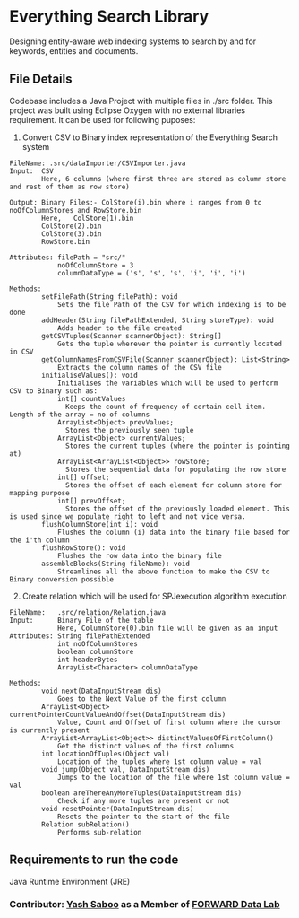 # Everything Search Library
Designing entity-aware web indexing systems to search by and for keywords, entities and documents.

## File Details
Codebase includes a Java Project with multiple files in ./src folder. This project was built using Eclipse Oxygen with no external libraries requirement. It can be used for following puposes:

1. Convert CSV to Binary index representation of the Everything Search system
```
FileName: .src/dataImporter/CSVImporter.java
Input:	CSV
  		Here, 6 columns (where first three are stored as column store and rest of them as row store)

Output: Binary Files:- ColStore(i).bin where i ranges from 0 to noOfColumnStores and RowStore.bin
  		Here,   ColStore(1).bin
        ColStore(2).bin
        ColStore(3).bin
        RowStore.bin
        
Attributes:	filePath = "src/"
	      	noOfColumnStore = 3
	      	columnDataType = ('s', 's', 's', 'i', 'i', 'i')

Methods:
		setFilePath(String filePath): void
    		Sets the file Path of the CSV for which indexing is to be done
    	addHeader(String filePathExtended, String storeType): void
        	Adds header to the file created
        getCSVTuples(Scanner scannerObject): String[]
        	Gets the tuple wherever the pointer is currently located in CSV
        getColumnNamesFromCSVFile(Scanner scannerObject): List<String>
        	Extracts the column names of the CSV file
        initialiseValues(): void
        	Initialises the variables which will be used to perform CSV to Binary such as:
	        int[] countValues
	          Keeps the count of frequency of certain cell item. Length of the array = no of columns
	        ArrayList<Object> prevValues;
	          Stores the previously seen tuple
	        ArrayList<Object> currentValues;
	          Stores the current tuples (where the pointer is pointing at)
	        ArrayList<ArrayList<Object>> rowStore;
	          Stores the sequential data for populating the row store
	        int[] offset;
	          Stores the offset of each element for column store for mapping purpose
	        int[] prevOffset;
	          Stores the offset of the previously loaded element. This is used since we populate right to left and not vice versa.
      	flushColumnStore(int i): void
        	Flushes the column (i) data into the binary file based for the i'th column
      	flushRowStore(): void
        	Flushes the row data into the binary file
      	assembleBlocks(String fileName): void
        	Streamlines all the above function to make the CSV to Binary conversion possible
```

2. Create relation which will be used for SPJexecution algorithm execution
```
FileName: 	.src/relation/Relation.java
Input:		Binary File of the table
			Here, ColumnStore(0).bin file will be given as an input
Attributes:	String filePathExtended
			int noOfColumnStores
			boolean columnStore
			int headerBytes
			ArrayList<Character> columnDataType

Methods:
		void next(DataInputStream dis)
			Goes to the Next Value of the first column
		ArrayList<Object> currentPointerCountValueAndOffset(DataInputStream dis)
			Value, Count and Offset of first column where the cursor is currently present
		ArrayList<ArrayList<Object>> distinctValuesOfFirstColumn()
			Get the distinct values of the first columns
		int locationOfTuples(Object val)
			Location of the tuples where 1st column value = val
		void jump(Object val, DataInputStream dis)
			Jumps to the location of the file where 1st column value = val
		boolean areThereAnyMoreTuples(DataInputStream dis)
			Check if any more tuples are present or not
		void resetPointer(DataInputStream dis)
			Resets the pointer to the start of the file
		Relation subRelation()
			Performs sub-relation
```

## Requirements to run the code
Java Runtime Environment (JRE)

### Contributor: [Yash Saboo](https://github.com/yashsaboo) as a Member of [FORWARD Data Lab](http://www.forwarddatalab.org/)
